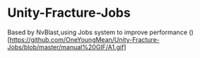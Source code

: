 # Unity-Fracture-Jobs
Based by NvBlast,using Jobs system to improve performance
()[https://github.com/OneYoungMean/Unity-Fracture-Jobs/blob/master/manual%20GIF/A1.gif]
